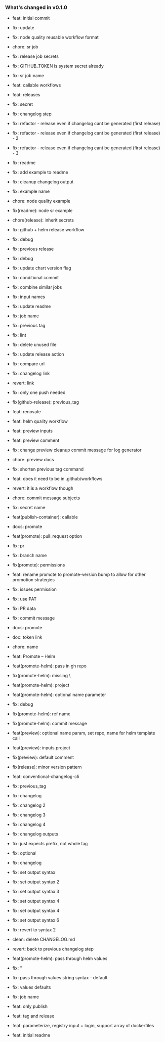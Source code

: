 ### What's changed in v0.1.0

* feat: initial commit

* fix: update

* fix: node quality reusable workflow format

* chore: sr job

* fix: release job secrets

* fix: GITHUB_TOKEN is system secret already

* fix: sr job name

* feat: callable workflows

* feat: releases

* fix: secret

* fix: changelog step

* fix: refactor - release even if changelog cant be generated (first release)

* fix: refactor - release even if changelog cant be generated (first release) - 2

* fix: refactor - release even if changelog cant be generated (first release) - 3

* fix: readme

* fix: add example to readme

* fix: cleanup changelog output

* fix: example name

* chore: node quality example

* fix(readme): node sr example

* chore(release): inherit secrets

* fix: github + helm release workflow

* fix: debug

* fix: previous release

* fix: debug

* fix: update chart version flag

* fix: conditional commit

* fix: combine similar jobs

* fix: input names

* fix: update readme

* fix: job name

* fix: previous tag

* fix: lint

* fix: delete unused file

* fix: update release action

* fix: compare url

* fix: changelog link

* revert: link

* fix: only one push needed

* fix(github-release): previous_tag

* feat: renovate

* feat: helm quality workflow

* feat: preview inputs

* feat: preview comment

* fix: change preview cleanup commit message for log generator

* chore: preview docs

* fix: shorten previous tag command

* feat: does it need to be in .github/workflows

* revert: it is a workflow though

* chore: commit message subjects

* fix: secret name

* feat(publish-container): callable

* docs: promote

* feat(promote): pull_request option

* fix: pr

* fix: branch name

* fix(promote): permissions

* feat: rename promote to promote-version bump to allow for other promotion strategies

* fix: issues permission

* fix: use PAT

* fix: PR data

* fix: commit message

* docs: promote

* doc: token link

* chore: name

* feat: Promote – Helm

* feat(promote-helm): pass in gh repo

* fix(promote-helm): missing \

* feat(promote-helm): project

* feat(promote-helm): optional name parameter

* fix: debug

* fix(promote-helm): ref name

* fix(promote-helm): commit message

* feat(preview): optional name param, set repo, name for helm template call

* feat(preview): inputs.project

* fix(preview): default comment

* fix(release): minor version pattern

* feat: conventional-changelog-cli

* fix: previous_tag

* fix: changelog

* fix: changelog 2

* fix: changelog 3

* fix: changelog 4

* fix: changelog outputs

* fix: just expects prefix, not whole tag

* fix: optional

* fix: changelog

* fix: set output syntax

* fix: set output syntax 2

* fix: set output syntax 3

* fix: set output syntax 4

* fix: set output syntax 4

* fix: set output syntax 6

* fix: revert to syntax 2

* clean: delete CHANGELOG.md

* revert: back to previous changelog step

* feat(promote-helm): pass through helm values

* fix: "

* fix: pass through values string syntax - default

* fix: values defaults

* fix: job name

* feat: only publish

* feat: tag and release

* feat: parameterize, registry input + login, support array of dockerfiles

* feat: initial readme


